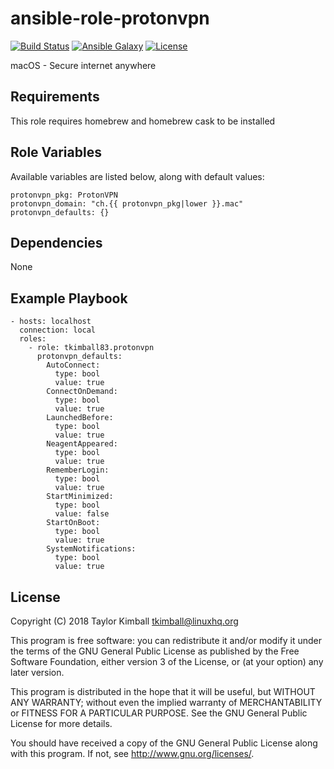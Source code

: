 # ansible-role-protonvpn

[![Build Status](https://travis-ci.org/tkimball83/ansible-role-protonvpn.svg?branch=master)](https://travis-ci.org/tkimball83/ansible-role-protonvpn)
[![Ansible Galaxy](https://img.shields.io/badge/ansible--galaxy-protonvpn-blue.svg?style=flat)](https://galaxy.ansible.com/tkimball83/protonvpn)
[![License](https://img.shields.io/badge/license-GPLv3-brightgreen.svg?style=flat)](COPYING)

macOS - Secure internet anywhere

## Requirements

This role requires homebrew and homebrew cask to be installed

## Role Variables

Available variables are listed below, along with default values:

    protonvpn_pkg: ProtonVPN
    protonvpn_domain: "ch.{{ protonvpn_pkg|lower }}.mac"
    protonvpn_defaults: {}

## Dependencies

None

## Example Playbook

    - hosts: localhost
      connection: local
      roles:
        - role: tkimball83.protonvpn
          protonvpn_defaults:
            AutoConnect:
              type: bool
              value: true
            ConnectOnDemand:
              type: bool
              value: true
            LaunchedBefore:
              type: bool
              value: true
            NeagentAppeared:
              type: bool
              value: true
            RememberLogin:
              type: bool
              value: true
            StartMinimized:
              type: bool
              value: false
            StartOnBoot:
              type: bool
              value: true
            SystemNotifications:
              type: bool
              value: true

## License

Copyright (C) 2018 Taylor Kimball <tkimball@linuxhq.org>

This program is free software: you can redistribute it and/or modify
it under the terms of the GNU General Public License as published by
the Free Software Foundation, either version 3 of the License, or
(at your option) any later version.

This program is distributed in the hope that it will be useful,
but WITHOUT ANY WARRANTY; without even the implied warranty of
MERCHANTABILITY or FITNESS FOR A PARTICULAR PURPOSE. See the
GNU General Public License for more details.

You should have received a copy of the GNU General Public License
along with this program. If not, see <http://www.gnu.org/licenses/>.
